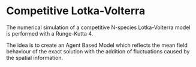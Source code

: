 # Competitive Lotka-Volterra
The numerical simulation of a competitive N-species Lotka-Volterra model is performed with a Runge-Kutta 4.

The idea is to create an Agent Based Model which reflects the mean field behaviour of the exact solution with the addition of fluctuations caused by the spatial information.
